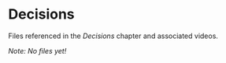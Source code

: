 # Decisions

Files referenced in the _Decisions_ chapter and associated videos.

_Note: No files yet!_